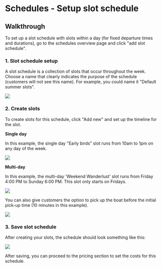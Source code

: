 # Schedules - Setup slot schedule

## Walkthrough

To set up a slot schedule with slots within a day (for fixed departure times and durations), go to the schedules overview page and click "add slot schedule".

### 1. Slot schedule setup

A slot schedule is a collection of slots that occur throughout the week. Choose a name that clearly indicates the purpose of the schedule (customers will not see this name). For example, you could name it "Default summer slots".

![](https://d33v4339jhl8k0.cloudfront.net/docs/assets/5ec3f479042863474d1b00dc/images/62166f32528a5515a2fcbcf4/file-YNnoFp9lm0.png)

###

### 2. Create slots

To create slots for this schedule, click "Add new" and set up the timeline for the slot.

**Single day**

In this example, the single day "Early birds" slot runs from 10am to 1pm on any day of the week.

![](https://d33v4339jhl8k0.cloudfront.net/docs/assets/5ec3f479042863474d1b00dc/images/6645c203340e4261ee1c4e78/file-oWWkOYiwwO.png)

**Multi-day**

In this example, the multi-day 'Weekend Wanderlust' slot runs from Friday 4:00 PM to Sunday 6:00 PM. This slot only starts on Fridays.

![](https://d33v4339jhl8k0.cloudfront.net/docs/assets/5ec3f479042863474d1b00dc/images/6645c09a0aaf8a27e593c387/file-FzKQ9Kc4Ed.png)

You can also give customers the option to pick up the boat before the initial pick-up time (10 minutes in this example).

![](https://d33v4339jhl8k0.cloudfront.net/docs/assets/5ec3f479042863474d1b00dc/images/621672141173d072c69fb134/file-P4P5ArFHZB.png)

###

### 3. Save slot schedule

After creating your slots, the schedule should look something like this:

![](https://d33v4339jhl8k0.cloudfront.net/docs/assets/5ec3f479042863474d1b00dc/images/62166e9d1173d072c69fb116/file-StMtJXqt3l.png)

After saving, you can proceed to the pricing section to set the costs for this schedule.
